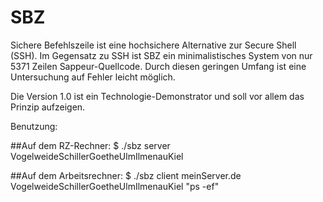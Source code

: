 # SBZ

Sichere Befehlszeile ist eine hochsichere Alternative zur Secure Shell (SSH).
Im Gegensatz zu SSH ist SBZ ein minimalistisches System von nur 5371 Zeilen
Sappeur-Quellcode.
Durch diesen geringen Umfang ist eine Untersuchung auf Fehler leicht möglich.

Die Version 1.0 ist ein Technologie-Demonstrator und soll vor allem das
Prinzip aufzeigen. 

Benutzung: 

##Auf dem RZ-Rechner:
$ ./sbz server VogelweideSchillerGoetheUlmIlmenauKiel


##Auf dem Arbeitsrechner:
$ ./sbz client meinServer.de VogelweideSchillerGoetheUlmIlmenauKiel "ps -ef"

